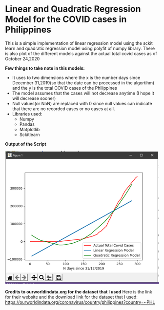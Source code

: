 # Linear and Quadratic Regression Model for the COVID cases in Philippines

This is a simple implementation of linear regression model using the sckit learn and quadratic regression model using polyfit of numpy library. There is also plot of the different models against the actual total covid cases as of October 24,2020

**Few things to take note in this models:**
- It uses to two dimensions where the x is the number days since December 31,2019(so that the date can be processed in the algortihm) and the y is the total COVID cases of the Philippines
- The model assumes that the cases will not decrease anytime (I hope it will decrease sooner)
- Null values(or NaN) are replaced with 0 since null values can indicate that there are no recorded cases or no cases at all.
- Libraries used:
    - Numpy
    - Pandas
    - Matplotlib
    - Sckitlearn

**Output of the Script**

![Output of the Script](Output.PNG)


**Credits to ourworldindata.org for the dataset that I used**
Here is the link for their website and the download link for the dataset that I used: <https://ourworldindata.org/coronavirus/country/philippines?country=~PHL>

